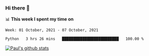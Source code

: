 ### Hi there 👋

📊 **This week I spent my time on**
<!--START_SECTION:waka-->
```text
Week: 01 October, 2021 - 07 October, 2021

Python   3 hrs 26 mins   █████████████████████████   100.00 % 
```
<!--END_SECTION:waka-->


[![Paul's github stats](https://github-readme-stats.vercel.app/api?username=mickeyouyou&theme=dracula&show_icons=true)](https://github.com/anuraghazra/github-readme-stats)
